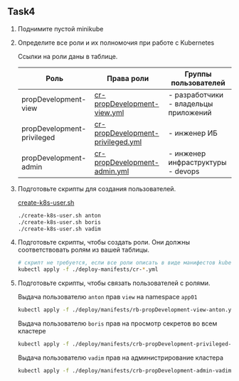 ## Task4

1. Поднимите пустой minikube

1. Определите все роли и их полномочия при работе с Kubernetes
   
    Ссылки на роли даны в таблице.  

    | **Роль**                   | **Права роли**                 | **Группы пользователей**                   |
    | -------------------------- | ------------------------------ | ------------------------------------------ |
    | propDevelopment-view       | [cr-propDevelopment-view.yml](./deploy/manifests/cr-propDevelopment-view.yml)       | \- разработчики<br>\- владельцы приложений |
    | propDevelopment-privileged |[cr-propDevelopment-privileged.yml](./deploy/manifests/cr-propDevelopment-privileged.yml)  | \- инженер ИБ                              |
    | propDevelopment-admin      | [cr-propDevelopment-admin.yml](./deploy/manifests/cr-propDevelopment-admin.yml)       | \- инженер инфраструктуры<br>\- devops     |

1. Подготовьте скрипты для создания пользователей.

    [create-k8s-user.sh](./deploy/create-k8s-user.sh)

    ```bash
    ./create-k8s-user.sh anton
    ./create-k8s-user.sh boris
    ./create-k8s-user.sh vadim
    ```

1. Подготовьте скрипты, чтобы создать роли. Они должны соответствовать ролям из вашей таблицы.

    ```bash
    # скрипт не требуется, если все роли описать в виде манифестов kubernetes
    kubectl apply -f ./deploy-manifests/cr-*.yml
    ```

1. Подготовьте скрипты, чтобы связать пользователей с ролями.


    Выдача пользователю `anton` прав `view` на namespace `app01`
    ```bash
    kubectl apply -f ./deploy/manifests/rb-propDevelopment-view-anton.yml
    ```

    Выдача пользователю `boris` прав на просмотр секретов во всем кластере
    ```bash
    kubectl apply -f ./deploy/manifests/crb-propDevelopment-privileged-boris.yml
    ```

    Выдача пользователю `vadim` прав на администрирование кластера
    ```bash
    kubectl apply -f ./deploy/manifests/crb-propDevelopment-admin-vadim.yml
    ```